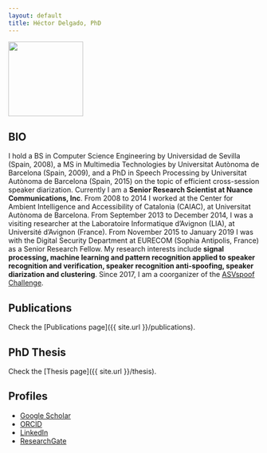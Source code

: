 ```yaml
---
layout: default
title: Héctor Delgado, PhD
---
```


<img src='{{ "/images/HD-300x300.jpg" | relative_url }}' width="150" />

## BIO
I hold a BS in Computer Science Engineering by Universidad de Sevilla (Spain, 2008), a MS in Multimedia Technologies by Universitat Autònoma de Barcelona (Spain, 2009), and a PhD in Speech Processing by Universitat Autònoma de Barcelona (Spain, 2015) on the topic of efficient cross-session speaker diarization. Currently I am a **Senior Research Scientist at Nuance Communications, Inc**. From 2008 to 2014 I worked at the Center for Ambient Intelligence and Accessibility of Catalonia (CAIAC), at Universitat Autònoma de Barcelona. From September 2013 to December 2014, I was a visiting researcher at the Laboratoire Informatique d’Avignon (LIA), at Université d’Avignon (France). From November 2015 to January 2019 I was with the Digital Security Department at EURECOM (Sophia Antipolis, France) as a Senior Research Fellow. My research interests include **signal processing, machine learning and pattern recognition applied to speaker recognition and verification, speaker recognition anti-spoofing, speaker diarization and clustering**. Since 2017, I am a coorganizer of the [ASVspoof Challenge](https://www.asvspoof.org/).

## Publications
Check the [Publications page]({{ site.url }}/publications).


## PhD Thesis
Check the [Thesis page]({{ site.url }}/thesis).

## Profiles
* [Google Scholar](https://scholar.google.com/citations?user=J-QVrOQAAAAJ&hl=en&oi=ao)
* [ORCID](https://orcid.org/0000-0002-4475-2517)
* [LinkedIn](https://es.linkedin.com/in/h%C3%A9ctor-delgado-18491633)
* [ResearchGate](https://www.researchgate.net/profile/Hector-Delgado-6)

